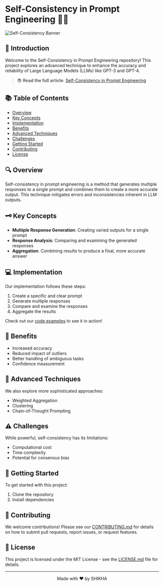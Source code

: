 # Self-Consistency in Prompt Engineering 🧠🔧

![Self-Consistency Banner](./banner.png)

## 🌟 Introduction

Welcome to the Self-Consistency in Prompt Engineering repository! This project explores an advanced technique to enhance the accuracy and reliability of Large Language Models (LLMs) like GPT-3 and GPT-4.

> 📚 **Read the full article**: [Self-Consistency in Prompt Engineering](https://www.analyticsvidhya.com/blog/2024/07/self-consistency-in-prompt-engineering/)


## 📚 Table of Contents

- [Overview](#overview)
- [Key Concepts](#key-concepts)
- [Implementation](#implementation)
- [Benefits](#benefits)
- [Advanced Techniques](#advanced-techniques)
- [Challenges](#challenges)
- [Getting Started](#getting-started)
- [Contributing](#contributing)
- [License](#license)

## 🔍 Overview

Self-consistency in prompt engineering is a method that generates multiple responses to a single prompt and combines them to create a more accurate output. This technique mitigates errors and inconsistencies inherent in LLM outputs.

## 🗝️ Key Concepts

- **Multiple Response Generation**: Creating varied outputs for a single prompt
- **Response Analysis**: Comparing and examining the generated responses
- **Aggregation**: Combining results to produce a final, more accurate answer

## 💻 Implementation

Our implementation follows these steps:

1. Create a specific and clear prompt
2. Generate multiple responses
3. Compare and examine the responses
4. Aggregate the results

Check out our [code examples](./examples) to see it in action!

## 🚀 Benefits

- Increased accuracy
- Reduced impact of outliers
- Better handling of ambiguous tasks
- Confidence measurement

## 🔬 Advanced Techniques

We also explore more sophisticated approaches:

- Weighted Aggregation
- Clustering
- Chain-of-Thought Prompting

## ⚠️ Challenges

While powerful, self-consistency has its limitations:

- Computational cost
- Time complexity
- Potential for consensus bias

## 🏁 Getting Started

To get started with this project:

1. Clone the repository
2. Install dependencies

## 🤝 Contributing

We welcome contributions! Please see our [CONTRIBUTING.md](./CONTRIBUTING.md) for details on how to submit pull requests, report issues, or request features.

## 📄 License

This project is licensed under the MIT License - see the [LICENSE.md](./LICENSE.md) file for details.

---

<p align="center">
Made with ❤️ by SHIKHA
</p>

